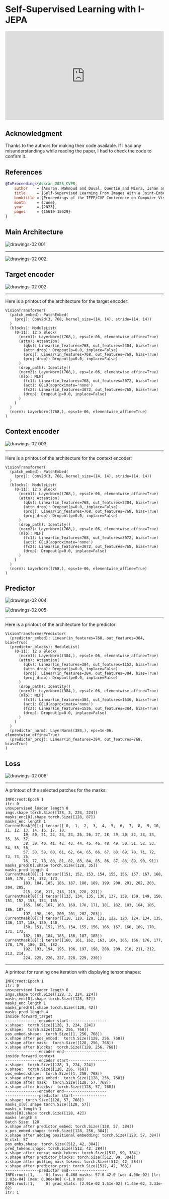# Self-Supervised Learning with I-JEPA

<head>
  <link rel="stylesheet" href="https://cdn.jsdelivr.net/npm/katex@0.16.8/dist/katex.min.css">
  <script src="https://cdn.jsdelivr.net/npm/katex@0.16.8/dist/katex.min.js"></script>
  <script src="https://cdn.jsdelivr.net/npm/katex@0.16.8/dist/contrib/auto-render.min.js"></script>
</head>

<div style="position: relative; padding-bottom: 56.25%; height: 0; overflow: hidden;">
  <iframe style="position: absolute; top: 0; left: 0; width: 100%; height: 100%;" src="https://www.youtube.com/embed/7NE0NH-PfkA" frameborder="0" allowfullscreen></iframe>
</div>


## Acknowledgment
Thanks to the authors for making their code available. If I had any misunderstandings while reading the paper, I had to check the code to confirm it.

## References
```bibtex
@InProceedings{Assran_2023_CVPR,
    author    = {Assran, Mahmoud and Duval, Quentin and Misra, Ishan and Bojanowski, Piotr and Vincent, Pascal and Rabbat, Michael and LeCun, Yann and Ballas, Nicolas},
    title     = {Self-Supervised Learning From Images With a Joint-Embedding Predictive Architecture},
    booktitle = {Proceedings of the IEEE/CVF Conference on Computer Vision and Pattern Recognition (CVPR)},
    month     = {June},
    year      = {2023},
    pages     = {15619-15629}
}
```

## Main Architecture

![drawings-02 001](https://github.com/user-attachments/assets/d2999b1e-f806-4855-aa4c-1c981acfb8ff)

---

![drawings-02 002](https://github.com/user-attachments/assets/0e6c3938-6c5b-42b9-95be-2bf4892467e5)

## Target encoder

![drawings-02 002](https://github.com/user-attachments/assets/e281661d-9637-447c-8584-ed8192eff041)

---

Here is a printout of the architecture for the target encoder:

```console
VisionTransformer(
  (patch_embed): PatchEmbed(
    (proj): Conv2d(3, 768, kernel_size=(14, 14), stride=(14, 14))
  )
  (blocks): ModuleList(
    (0-11): 12 x Block(
      (norm1): LayerNorm((768,), eps=1e-06, elementwise_affine=True)
      (attn): Attention(
        (qkv): Linear(in_features=768, out_features=2304, bias=True)
        (attn_drop): Dropout(p=0.0, inplace=False)
        (proj): Linear(in_features=768, out_features=768, bias=True)
        (proj_drop): Dropout(p=0.0, inplace=False)
      )
      (drop_path): Identity()
      (norm2): LayerNorm((768,), eps=1e-06, elementwise_affine=True)
      (mlp): MLP(
        (fc1): Linear(in_features=768, out_features=3072, bias=True)
        (act): GELU(approximate='none')
        (fc2): Linear(in_features=3072, out_features=768, bias=True)
        (drop): Dropout(p=0.0, inplace=False)
      )
    )
  )
  (norm): LayerNorm((768,), eps=1e-06, elementwise_affine=True)
)
```

## Context encoder

![drawings-02 003](https://github.com/user-attachments/assets/430f598a-a681-4fc2-b025-c3b1e370ae94)


---

Here is a printout of the architecture for the context encoder:

```console
VisionTransformer(
  (patch_embed): PatchEmbed(
    (proj): Conv2d(3, 768, kernel_size=(14, 14), stride=(14, 14))
  )
  (blocks): ModuleList(
    (0-11): 12 x Block(
      (norm1): LayerNorm((768,), eps=1e-06, elementwise_affine=True)
      (attn): Attention(
        (qkv): Linear(in_features=768, out_features=2304, bias=True)
        (attn_drop): Dropout(p=0.0, inplace=False)
        (proj): Linear(in_features=768, out_features=768, bias=True)
        (proj_drop): Dropout(p=0.0, inplace=False)
      )
      (drop_path): Identity()
      (norm2): LayerNorm((768,), eps=1e-06, elementwise_affine=True)
      (mlp): MLP(
        (fc1): Linear(in_features=768, out_features=3072, bias=True)
        (act): GELU(approximate='none')
        (fc2): Linear(in_features=3072, out_features=768, bias=True)
        (drop): Dropout(p=0.0, inplace=False)
      )
    )
  )
  (norm): LayerNorm((768,), eps=1e-06, elementwise_affine=True)
)
```

## Predictor

![drawings-02 004](https://github.com/user-attachments/assets/d0cf11f4-e7cf-445c-9388-5f32d484b505)

![drawings-02 005](https://github.com/user-attachments/assets/5d793e3f-685d-4b5b-b94d-14d42e3fca83)

---

Here is a printout of the architecture for the predictor:

```console
VisionTransformerPredictor(
  (predictor_embed): Linear(in_features=768, out_features=384, bias=True)
  (predictor_blocks): ModuleList(
    (0-11): 12 x Block(
      (norm1): LayerNorm((384,), eps=1e-06, elementwise_affine=True)
      (attn): Attention(
        (qkv): Linear(in_features=384, out_features=1152, bias=True)
        (attn_drop): Dropout(p=0.0, inplace=False)
        (proj): Linear(in_features=384, out_features=384, bias=True)
        (proj_drop): Dropout(p=0.0, inplace=False)
      )
      (drop_path): Identity()
      (norm2): LayerNorm((384,), eps=1e-06, elementwise_affine=True)
      (mlp): MLP(
        (fc1): Linear(in_features=384, out_features=1536, bias=True)
        (act): GELU(approximate='none')
        (fc2): Linear(in_features=1536, out_features=384, bias=True)
        (drop): Dropout(p=0.0, inplace=False)
      )
    )
  )
  (predictor_norm): LayerNorm((384,), eps=1e-06, elementwise_affine=True)
  (predictor_proj): Linear(in_features=384, out_features=768, bias=True)
)
```

## Loss

![drawings-02 006](https://github.com/user-attachments/assets/759d7a60-54f9-4798-8be0-125e2c1bf271)

---

A printout of the selected patches for the masks:

```console
INFO:root:Epoch 1
itr: 0
unsupervised_loader length 8
imgs.shape torch.Size([128, 3, 224, 224])
masks_enc[0].shape torch.Size([128, 87])
masks_enc length 1
CurrentMask[0][:] tensor([ 0,  1,  2,  3,  4,  5,  6,  7,  8,  9, 10, 11, 12, 13, 14, 16, 17, 18,
        19, 20, 21, 22, 23, 24, 25, 26, 27, 28, 29, 30, 32, 33, 34, 35, 36, 37,
        38, 39, 40, 41, 42, 43, 44, 45, 46, 48, 49, 50, 51, 52, 53, 54, 55, 56,
        57, 58, 59, 60, 61, 62, 64, 65, 66, 67, 68, 69, 70, 71, 72, 73, 74, 75,
        76, 77, 78, 80, 81, 82, 83, 84, 85, 86, 87, 88, 89, 90, 91])
masks_pred[0].shape torch.Size([128, 35])
masks_pred length 4
CurrentMask[0][:] tensor([151, 152, 153, 154, 155, 156, 157, 167, 168, 169, 170, 171, 172, 173,
        183, 184, 185, 186, 187, 188, 189, 199, 200, 201, 202, 203, 204, 205,
        215, 216, 217, 218, 219, 220, 221])
CurrentMask[0][:] tensor([133, 134, 135, 136, 137, 138, 139, 149, 150, 151, 152, 153, 154, 155,
        165, 166, 167, 168, 169, 170, 171, 181, 182, 183, 184, 185, 186, 187,
        197, 198, 199, 200, 201, 202, 203])
CurrentMask[0][:] tensor([118, 119, 120, 121, 122, 123, 124, 134, 135, 136, 137, 138, 139, 140,
        150, 151, 152, 153, 154, 155, 156, 166, 167, 168, 169, 170, 171, 172,
        182, 183, 184, 185, 186, 187, 188])
CurrentMask[0][:] tensor([160, 161, 162, 163, 164, 165, 166, 176, 177, 178, 179, 180, 181, 182,
        192, 193, 194, 195, 196, 197, 198, 208, 209, 210, 211, 212, 213, 214,
        224, 225, 226, 227, 228, 229, 230])
```

---

A printout for running one iteration with displaying tensor shapes:

```console
INFO:root:Epoch 1
itr: 0
unsupervised_loader length 8
imgs.shape torch.Size([128, 3, 224, 224])
masks_enc[0].shape torch.Size([128, 57])
masks_enc length 1
masks_pred[0].shape torch.Size([128, 42])
masks_pred length 4
inside forward_target
---------------encoder start-----------------
x.shape:  torch.Size([128, 3, 224, 224])
x.shape:  torch.Size([128, 256, 768])
pos_embed.shape:  torch.Size([1, 256, 768])
x.shape after pos_embed:  torch.Size([128, 256, 768])
x.shape after mask:  torch.Size([128, 256, 768])
x.shape after blocks:  torch.Size([128, 256, 768])
---------------encoder end-------------------
inside forward_context
---------------encoder start-----------------
x.shape:  torch.Size([128, 3, 224, 224])
x.shape:  torch.Size([128, 256, 768])
pos_embed.shape:  torch.Size([1, 256, 768])
x.shape after pos_embed:  torch.Size([128, 256, 768])
x.shape after mask:  torch.Size([128, 57, 768])
x.shape after blocks:  torch.Size([128, 57, 768])
---------------encoder end-------------------
---------------predictor start---------------
x.shape: torch.Size([128, 57, 768])
masks_x[0].shape torch.Size([128, 57])
masks_x length 1
masks[0].shape torch.Size([128, 42])
masks length 4
Batch Size: 128
x.shape after predictor_embed: torch.Size([128, 57, 384])
x_pos_embed.shape: torch.Size([128, 256, 384])
x.shape after adding positional embedding: torch.Size([128, 57, 384])
N_ctxt: 57
pos_embs.shape: torch.Size([512, 42, 384])
pred_tokens.shape: torch.Size([512, 42, 384])
x.shape after concat mask tokens: torch.Size([512, 99, 384])
x.shape after predictor_blocks: torch.Size([512, 99, 384])
x.shape after pulling mask tokens: torch.Size([512, 42, 384])
x.shape after predictor_proj: torch.Size([512, 42, 768])
---------------predictor end-----------------
INFO:root:[1,     0] loss: 0.468 masks: 57.0 42.0 [wd: 4.00e-02] [lr: 2.03e-04] [mem: 0.00e+00] (-1.0 ms)
INFO:root:[1,     0] grad_stats: [2.91e-02 1.51e-02] (1.46e-02, 3.33e-02)
itr: 1
```

<script>
  document.addEventListener("DOMContentLoaded", function() {
    renderMathInElement(document.body, {
      delimiters: [
        {left: '$$', right: '$$', display: true}, // Display math (e.g., equations on their own line)
        {left: '$', right: '$', display: false},  // Inline math (e.g., within a sentence)
        {left: '\\(', right: '\\)', display: false}, // Another way to write inline math
        {left: '\\[', right: '\\]', display: true}   // Another way to write display math
      ]
    });
  });
</script>
